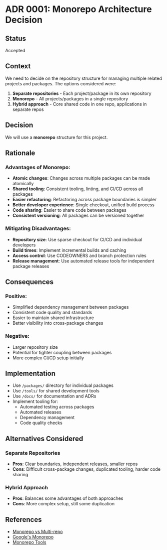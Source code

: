 # ADR 0001: Monorepo Architecture Decision

## Status

Accepted

## Context

We need to decide on the repository structure for managing multiple related projects and packages. The options considered were:

1. **Separate repositories** - Each project/package in its own repository
2. **Monorepo** - All projects/packages in a single repository
3. **Hybrid approach** - Core shared code in one repo, applications in separate repos

## Decision

We will use a **monorepo** structure for this project.

## Rationale

### Advantages of Monorepo:

- **Atomic changes**: Changes across multiple packages can be made atomically
- **Shared tooling**: Consistent tooling, linting, and CI/CD across all packages
- **Easier refactoring**: Refactoring across package boundaries is simpler
- **Better developer experience**: Single checkout, unified build process
- **Code sharing**: Easier to share code between packages
- **Consistent versioning**: All packages can be versioned together

### Mitigating Disadvantages:

- **Repository size**: Use sparse checkout for CI/CD and individual developers
- **Build times**: Implement incremental builds and caching
- **Access control**: Use CODEOWNERS and branch protection rules
- **Release management**: Use automated release tools for independent package releases

## Consequences

### Positive:

- Simplified dependency management between packages
- Consistent code quality and standards
- Easier to maintain shared infrastructure
- Better visibility into cross-package changes

### Negative:

- Larger repository size
- Potential for tighter coupling between packages
- More complex CI/CD setup initially

## Implementation

- Use `/packages/` directory for individual packages
- Use `/tools/` for shared development tools
- Use `/docs/` for documentation and ADRs
- Implement tooling for:
  - Automated testing across packages
  - Automated releases
  - Dependency management
  - Code quality checks

## Alternatives Considered

### Separate Repositories

- **Pros**: Clear boundaries, independent releases, smaller repos
- **Cons**: Difficult cross-package changes, duplicated tooling, harder code sharing

### Hybrid Approach

- **Pros**: Balances some advantages of both approaches
- **Cons**: More complex setup, still some duplication

## References

- [Monorepo vs Multi-repo](https://www.atlassian.com/git/tutorials/monorepos)
- [Google's Monorepo](https://cacm.acm.org/magazines/2016/7/204032-why-google-stores-billions-of-lines-of-code-in-a-single-repository/fulltext)
- [Monorepo Tools](https://monorepo.tools/)
